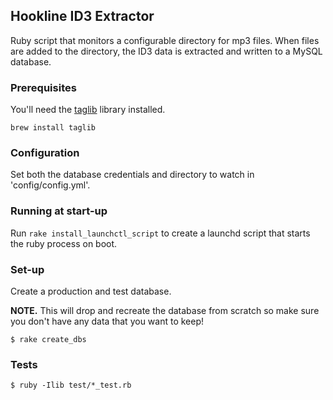 ## Hookline ID3 Extractor

Ruby script that monitors a configurable directory for mp3 files. When files are added to the directory, the ID3 data is extracted and written to a MySQL database.

### Prerequisites

You'll need the [taglib][] library installed.

    brew install taglib

[taglib]: https://taglib.github.io/

### Configuration

Set both the database credentials and directory to watch in 'config/config.yml'.

### Running at start-up

Run `rake install_launchctl_script` to create a launchd script that starts the ruby process on boot.

### Set-up

Create a production and test database.

__NOTE.__ This will drop and recreate the database from scratch so make sure you don't have any data that you want to keep!

    $ rake create_dbs

### Tests

    $ ruby -Ilib test/*_test.rb

